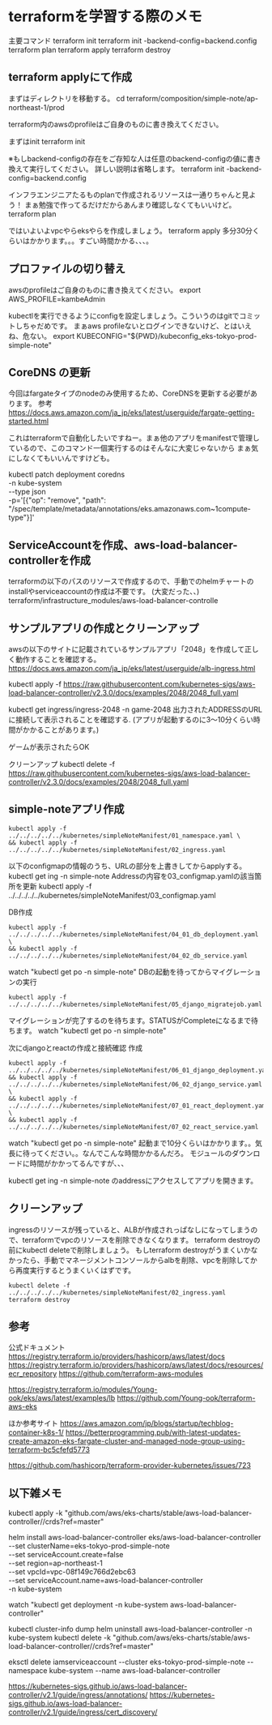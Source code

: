 # terraformを学習する際のメモ
主要コマンド
terraform init 
terraform init -backend-config=backend.config
terraform plan
terraform apply
terraform destroy

## terraform applyにて作成
まずはディレクトリを移動する。
cd terraform/composition/simple-note/ap-northeast-1/prod

terraform内のawsのprofileはご自身のものに書き換えてください。

まずはinit
terraform init 

※もしbackend-configの存在をご存知な人は任意のbackend-configの値に書き換えて実行してください。
詳しい説明は省略します。
terraform init -backend-config=backend.config

インフラエンジニアたるものplanで作成されるリソースは一通りちゃんと見よう！
まぁ勉強で作ってるだけだからあんまり確認しなくてもいいけど。
terraform plan

ではいよいよvpcやらeksやらを作成しましょう。
terraform apply
多分30分くらいはかかります。。。すごい時間かかる、、、。

## プロファイルの切り替え
awsのprofileはご自身のものに書き換えてください。
export AWS_PROFILE=kambeAdmin 

kubectlを実行できるようにconfigを設定しましょう。こういうのはgitでコミットしちゃだめです。
まぁaws profileないとログインできないけど、とはいえね、危ない。
export KUBECONFIG="${PWD}/kubeconfig_eks-tokyo-prod-simple-note"

## CoreDNS の更新
今回はfargateタイプのnodeのみ使用するため、CoreDNSを更新する必要があります。
参考 https://docs.aws.amazon.com/ja_jp/eks/latest/userguide/fargate-getting-started.html

これはterraformで自動化したいですねー。まぁ他のアプリをmanifestで管理しているので、このコマンド一個実行するのはそんなに大変じゃないから
まぁ気にしなくてもいいんですけども。

kubectl patch deployment coredns \
    -n kube-system \
    --type json \
    -p='[{"op": "remove", "path": "/spec/template/metadata/annotations/eks.amazonaws.com~1compute-type"}]'

## ServiceAccountを作成、aws-load-balancer-controllerを作成
terraformの以下のパスのリソースで作成するので、手動でのhelmチャートのinstallやserviceaccountの作成は不要です。
(大変だった、、)
terraform/infrastructure_modules/aws-load-balancer-controlle

## サンプルアプリの作成とクリーンアップ
awsの以下のサイトに記載されているサンプルアプリ「2048」を作成して正しく動作することを確認する。
https://docs.aws.amazon.com/ja_jp/eks/latest/userguide/alb-ingress.html

kubectl apply -f https://raw.githubusercontent.com/kubernetes-sigs/aws-load-balancer-controller/v2.3.0/docs/examples/2048/2048_full.yaml

kubectl get ingress/ingress-2048 -n game-2048
出力されたADDRESSのURLに接続して表示されることを確認する.
(アプリが起動するのに3〜10分くらい時間がかかることがあります。)

ゲームが表示されたらOK

クリーンアップ
kubectl delete -f https://raw.githubusercontent.com/kubernetes-sigs/aws-load-balancer-controller/v2.3.0/docs/examples/2048/2048_full.yaml


## simple-noteアプリ作成
```
kubectl apply -f ../../../../../kubernetes/simpleNoteManifest/01_namespace.yaml \
&& kubectl apply -f ../../../../../kubernetes/simpleNoteManifest/02_ingress.yaml
```

以下のconfigmapの情報のうち、URLの部分を上書きしてからapplyする。
kubectl get ing -n simple-note
Addressの内容を03_configmap.yamlの該当箇所を更新
kubectl apply -f ../../../../../kubernetes/simpleNoteManifest/03_configmap.yaml

DB作成
```
kubectl apply -f ../../../../../kubernetes/simpleNoteManifest/04_01_db_deployment.yaml \
&& kubectl apply -f ../../../../../kubernetes/simpleNoteManifest/04_02_db_service.yaml
```
watch "kubectl get po -n simple-note"
DBの起動を待ってからマイグレーションの実行
```
kubectl apply -f ../../../../../kubernetes/simpleNoteManifest/05_django_migratejob.yaml
```
マイグレーションが完了するのを待ちます。STATUSがCompleteになるまで待ちます。
watch "kubectl get po -n simple-note"


次にdjangoとreactの作成と接続確認
作成
```
kubectl apply -f ../../../../../kubernetes/simpleNoteManifest/06_01_django_deployment.yaml\
&& kubectl apply -f ../../../../../kubernetes/simpleNoteManifest/06_02_django_service.yaml \
&& kubectl apply -f ../../../../../kubernetes/simpleNoteManifest/07_01_react_deployment.yaml \
&& kubectl apply -f ../../../../../kubernetes/simpleNoteManifest/07_02_react_service.yaml
```
watch "kubectl get po -n simple-note"
起動まで10分くらいはかかります。。気長に待ってください。。なんでこんな時間かかるんだろ。
モジュールのダウンロードに時間がかかってるんですが、、、

kubectl get ing -n simple-note
のaddressにアクセスしてアプリを開きます。

## クリーンアップ
ingressのリソースが残っていると、ALBが作成されっぱなしになってしまうので、terraformでvpcのリソースを削除できなくなります。
terraform destroyの前にkubectl deleteで削除しましょう。
もしterraform destroyがうまくいかなかったら、手動でマネージメントコンソールからalbを削除、vpcを削除してから再度実行するとうまくいくはずです。

```
kubectl delete -f ../../../../../kubernetes/simpleNoteManifest/02_ingress.yaml
terraform destroy
```












## 参考
公式ドキュメント
https://registry.terraform.io/providers/hashicorp/aws/latest/docs
https://registry.terraform.io/providers/hashicorp/aws/latest/docs/resources/ecr_repository
https://github.com/terraform-aws-modules

https://registry.terraform.io/modules/Young-ook/eks/aws/latest/examples/lb
https://github.com/Young-ook/terraform-aws-eks

ほか参考サイト
https://aws.amazon.com/jp/blogs/startup/techblog-container-k8s-1/
https://betterprogramming.pub/with-latest-updates-create-amazon-eks-fargate-cluster-and-managed-node-group-using-terraform-bc5cfefd5773

https://github.com/hashicorp/terraform-provider-kubernetes/issues/723





## 以下雑メモ

kubectl apply -k "github.com/aws/eks-charts/stable/aws-load-balancer-controller//crds?ref=master"

helm install aws-load-balancer-controller eks/aws-load-balancer-controller \
    --set clusterName=eks-tokyo-prod-simple-note \
    --set serviceAccount.create=false \
    --set region=ap-northeast-1 \
    --set vpcId=vpc-08f149c766d2ebc63 \
    --set serviceAccount.name=aws-load-balancer-controller \
    -n kube-system

watch "kubectl get deployment -n kube-system aws-load-balancer-controller"



kubectl cluster-info dump
helm uninstall aws-load-balancer-controller -n kube-system
kubectl delete -k "github.com/aws/eks-charts/stable/aws-load-balancer-controller//crds?ref=master"


eksctl delete iamserviceaccount --cluster eks-tokyo-prod-simple-note --namespace kube-system --name aws-load-balancer-controller




https://kubernetes-sigs.github.io/aws-load-balancer-controller/v2.1/guide/ingress/annotations/
https://kubernetes-sigs.github.io/aws-load-balancer-controller/v2.1/guide/ingress/cert_discovery/